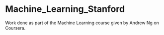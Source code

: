 # Machine_Learning_Stanford
Work done as part of the Machine Learning course given by Andrew Ng on Coursera.
